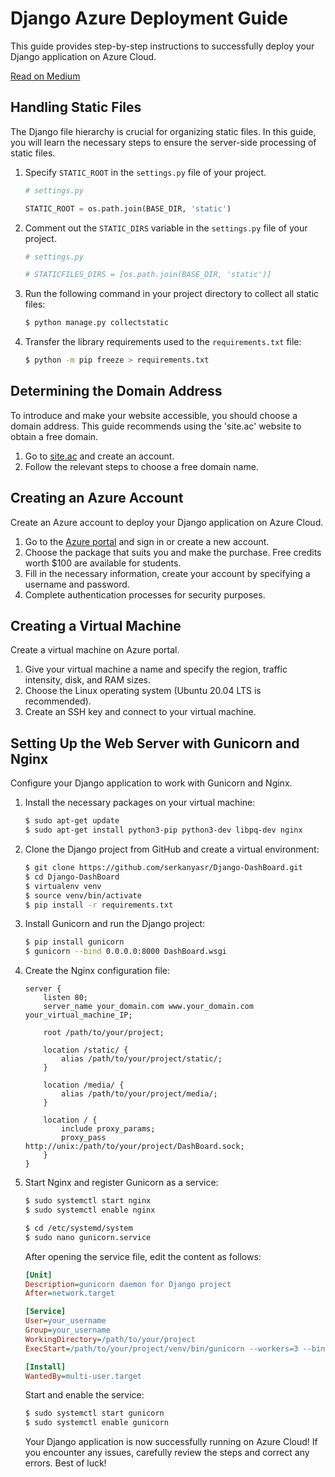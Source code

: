 # Django Azure Deployment Guide

This guide provides step-by-step instructions to successfully deploy your Django application on Azure Cloud.

[Read on Medium](https://medium.com/@serkanyasr/django-uygulaman%C4%B1z%C4%B1-azure-sanal-makine-%C3%BCzerinde-da%C4%9F%C4%B1t%C4%B1n-c6cce42a56d1)

## Handling Static Files

The Django file hierarchy is crucial for organizing static files. In this guide, you will learn the necessary steps to ensure the server-side processing of static files.

1. Specify `STATIC_ROOT` in the `settings.py` file of your project.
    ```python
    # settings.py

    STATIC_ROOT = os.path.join(BASE_DIR, 'static')
    ```

2. Comment out the `STATIC_DIRS` variable in the `settings.py` file of your project.
    ```python
    # settings.py

    # STATICFILES_DIRS = [os.path.join(BASE_DIR, 'static')]
    ```

3. Run the following command in your project directory to collect all static files:
    ```bash
    $ python manage.py collectstatic
    ```

4. Transfer the library requirements used to the `requirements.txt` file:
    ```bash
    $ python -m pip freeze > requirements.txt
    ```

## Determining the Domain Address

To introduce and make your website accessible, you should choose a domain address. This guide recommends using the 'site.ac' website to obtain a free domain.

1. Go to [site.ac](https://site.ac) and create an account.
2. Follow the relevant steps to choose a free domain name.

## Creating an Azure Account

Create an Azure account to deploy your Django application on Azure Cloud.

1. Go to the [Azure portal](https://portal.azure.com/) and sign in or create a new account.
2. Choose the package that suits you and make the purchase. Free credits worth $100 are available for students.
3. Fill in the necessary information, create your account by specifying a username and password.
4. Complete authentication processes for security purposes.

## Creating a Virtual Machine

Create a virtual machine on Azure portal.

1. Give your virtual machine a name and specify the region, traffic intensity, disk, and RAM sizes.
2. Choose the Linux operating system (Ubuntu 20.04 LTS is recommended).
3. Create an SSH key and connect to your virtual machine.

## Setting Up the Web Server with Gunicorn and Nginx

Configure your Django application to work with Gunicorn and Nginx.

1. Install the necessary packages on your virtual machine:
    ```bash
    $ sudo apt-get update
    $ sudo apt-get install python3-pip python3-dev libpq-dev nginx
    ```

2. Clone the Django project from GitHub and create a virtual environment:
    ```bash
    $ git clone https://github.com/serkanyasr/Django-DashBoard.git
    $ cd Django-DashBoard
    $ virtualenv venv
    $ source venv/bin/activate
    $ pip install -r requirements.txt
    ```

3. Install Gunicorn and run the Django project:
    ```bash
    $ pip install gunicorn
    $ gunicorn --bind 0.0.0.0:8000 DashBoard.wsgi
    ```

4. Create the Nginx configuration file:
    ```nginx
    server {
        listen 80;
        server_name your_domain.com www.your_domain.com your_virtual_machine_IP;

        root /path/to/your/project;

        location /static/ {
            alias /path/to/your/project/static/;
        }

        location /media/ {
            alias /path/to/your/project/media/;
        }

        location / {
            include proxy_params;
            proxy_pass http://unix:/path/to/your/project/DashBoard.sock;
        }
    }
    ```

5. Start Nginx and register Gunicorn as a service:
    ```bash
    $ sudo systemctl start nginx
    $ sudo systemctl enable nginx
    ```

    ```bash
    $ cd /etc/systemd/system
    $ sudo nano gunicorn.service
    ```
    After opening the service file, edit the content as follows:

    ```ini
    [Unit]
    Description=gunicorn daemon for Django project
    After=network.target

    [Service]
    User=your_username
    Group=your_username
    WorkingDirectory=/path/to/your/project
    ExecStart=/path/to/your/project/venv/bin/gunicorn --workers=3 --bind unix:/path/to/your/project/DashBoard.sock DashBoard.wsgi:application

    [Install]
    WantedBy=multi-user.target
    ```

    Start and enable the service:

    ```bash
    $ sudo systemctl start gunicorn
    $ sudo systemctl enable gunicorn
    ```

    Your Django application is now successfully running on Azure Cloud! If you encounter any issues, carefully review the steps and correct any errors. Best of luck!
